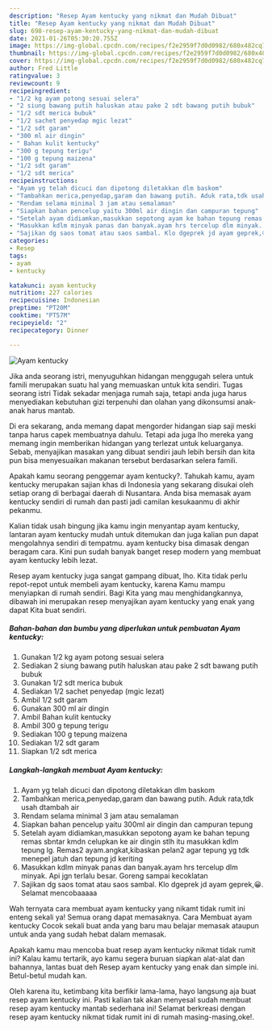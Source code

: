 ```yaml
---
description: "Resep Ayam kentucky yang nikmat dan Mudah Dibuat"
title: "Resep Ayam kentucky yang nikmat dan Mudah Dibuat"
slug: 698-resep-ayam-kentucky-yang-nikmat-dan-mudah-dibuat
date: 2021-01-26T05:30:20.755Z
image: https://img-global.cpcdn.com/recipes/f2e2959f7d0d0982/680x482cq70/ayam-kentucky-foto-resep-utama.jpg
thumbnail: https://img-global.cpcdn.com/recipes/f2e2959f7d0d0982/680x482cq70/ayam-kentucky-foto-resep-utama.jpg
cover: https://img-global.cpcdn.com/recipes/f2e2959f7d0d0982/680x482cq70/ayam-kentucky-foto-resep-utama.jpg
author: Fred Little
ratingvalue: 3
reviewcount: 9
recipeingredient:
- "1/2 kg ayam potong sesuai selera"
- "2 siung bawang putih haluskan atau pake 2 sdt bawang putih bubuk"
- "1/2 sdt merica bubuk"
- "1/2 sachet penyedap mgic lezat"
- "1/2 sdt garam"
- "300 ml air dingin"
- " Bahan kulit kentucky"
- "300 g tepung terigu"
- "100 g tepung maizena"
- "1/2 sdt garam"
- "1/2 sdt merica"
recipeinstructions:
- "Ayam yg telah dicuci dan dipotong diletakkan dlm baskom"
- "Tambahkan merica,penyedap,garam dan bawang putih. Aduk rata,tdk usah dtambah air"
- "Rendam selama minimal 3 jam atau semalaman"
- "Siapkan bahan pencelup yaitu 300ml air dingin dan campuran tepung"
- "Setelah ayam didiamkan,masukkan sepotong ayam ke bahan tepung remas sbntar kmdn celupkan ke air dingin stlh itu masukkan kdlm tepung lg. Remas2 ayam.angkat,kibaskan pelan2 agar tepung yg tdk menepel jatuh dan tepung jd keriting"
- "Masukkan kdlm minyak panas dan banyak.ayam hrs tercelup dlm minyak. Api jgn terlalu besar. Goreng sampai kecoklatan"
- "Sajikan dg saos tomat atau saos sambal. Klo dgeprek jd ayam geprek,😀. Selamat mencobaaaaa"
categories:
- Resep
tags:
- ayam
- kentucky

katakunci: ayam kentucky 
nutrition: 227 calories
recipecuisine: Indonesian
preptime: "PT20M"
cooktime: "PT57M"
recipeyield: "2"
recipecategory: Dinner

---
```



![Ayam kentucky](https://img-global.cpcdn.com/recipes/f2e2959f7d0d0982/680x482cq70/ayam-kentucky-foto-resep-utama.jpg)

Jika anda seorang istri, menyuguhkan hidangan menggugah selera untuk famili merupakan suatu hal yang memuaskan untuk kita sendiri. Tugas seorang istri Tidak sekadar menjaga rumah saja, tetapi anda juga harus menyediakan kebutuhan gizi terpenuhi dan olahan yang dikonsumsi anak-anak harus mantab.

Di era  sekarang, anda memang dapat mengorder hidangan siap saji meski tanpa harus capek membuatnya dahulu. Tetapi ada juga lho mereka yang memang ingin memberikan hidangan yang terlezat untuk keluarganya. Sebab, menyajikan masakan yang dibuat sendiri jauh lebih bersih dan kita pun bisa menyesuaikan makanan tersebut berdasarkan selera famili. 



Apakah kamu seorang penggemar ayam kentucky?. Tahukah kamu, ayam kentucky merupakan sajian khas di Indonesia yang sekarang disukai oleh setiap orang di berbagai daerah di Nusantara. Anda bisa memasak ayam kentucky sendiri di rumah dan pasti jadi camilan kesukaanmu di akhir pekanmu.

Kalian tidak usah bingung jika kamu ingin menyantap ayam kentucky, lantaran ayam kentucky mudah untuk ditemukan dan juga kalian pun dapat mengolahnya sendiri di tempatmu. ayam kentucky bisa dimasak dengan beragam cara. Kini pun sudah banyak banget resep modern yang membuat ayam kentucky lebih lezat.

Resep ayam kentucky juga sangat gampang dibuat, lho. Kita tidak perlu repot-repot untuk membeli ayam kentucky, karena Kamu mampu menyiapkan di rumah sendiri. Bagi Kita yang mau menghidangkannya, dibawah ini merupakan resep menyajikan ayam kentucky yang enak yang dapat Kita buat sendiri.

<!--inarticleads1-->

##### Bahan-bahan dan bumbu yang diperlukan untuk pembuatan Ayam kentucky:

1. Gunakan 1/2 kg ayam potong sesuai selera
1. Sediakan 2 siung bawang putih haluskan atau pake 2 sdt bawang putih bubuk
1. Gunakan 1/2 sdt merica bubuk
1. Sediakan 1/2 sachet penyedap (mgic lezat)
1. Ambil 1/2 sdt garam
1. Gunakan 300 ml air dingin
1. Ambil  Bahan kulit kentucky
1. Ambil 300 g tepung terigu
1. Sediakan 100 g tepung maizena
1. Sediakan 1/2 sdt garam
1. Siapkan 1/2 sdt merica




<!--inarticleads2-->

##### Langkah-langkah membuat Ayam kentucky:

1. Ayam yg telah dicuci dan dipotong diletakkan dlm baskom
1. Tambahkan merica,penyedap,garam dan bawang putih. Aduk rata,tdk usah dtambah air
1. Rendam selama minimal 3 jam atau semalaman
1. Siapkan bahan pencelup yaitu 300ml air dingin dan campuran tepung
1. Setelah ayam didiamkan,masukkan sepotong ayam ke bahan tepung remas sbntar kmdn celupkan ke air dingin stlh itu masukkan kdlm tepung lg. Remas2 ayam.angkat,kibaskan pelan2 agar tepung yg tdk menepel jatuh dan tepung jd keriting
1. Masukkan kdlm minyak panas dan banyak.ayam hrs tercelup dlm minyak. Api jgn terlalu besar. Goreng sampai kecoklatan
1. Sajikan dg saos tomat atau saos sambal. Klo dgeprek jd ayam geprek,😀. Selamat mencobaaaaa




Wah ternyata cara membuat ayam kentucky yang nikamt tidak rumit ini enteng sekali ya! Semua orang dapat memasaknya. Cara Membuat ayam kentucky Cocok sekali buat anda yang baru mau belajar memasak ataupun untuk anda yang sudah hebat dalam memasak.

Apakah kamu mau mencoba buat resep ayam kentucky nikmat tidak rumit ini? Kalau kamu tertarik, ayo kamu segera buruan siapkan alat-alat dan bahannya, lantas buat deh Resep ayam kentucky yang enak dan simple ini. Betul-betul mudah kan. 

Oleh karena itu, ketimbang kita berfikir lama-lama, hayo langsung aja buat resep ayam kentucky ini. Pasti kalian tak akan menyesal sudah membuat resep ayam kentucky mantab sederhana ini! Selamat berkreasi dengan resep ayam kentucky nikmat tidak rumit ini di rumah masing-masing,oke!.

